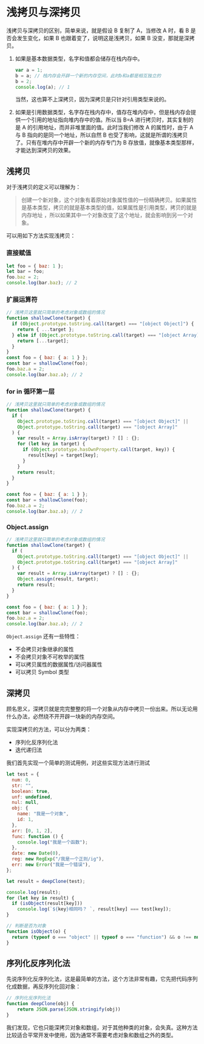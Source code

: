 # 浅拷贝与深拷贝

浅拷贝与深拷贝的区别，简单来说，就是假设 B 复制了 A，当修改 A 时，看 B 是否会发生变化，如果 B 也跟着变了，说明这是浅拷贝，如果 B 没变，那就是深拷贝。

1. 如果是基本数据类型，名字和值都会储存在栈内存中。

   ```JavaScript
   var a = 1;
   b = a; // 栈内存会开辟一个新的内存空间，此时b和a都是相互独立的
   b = 2;
   console.log(a); // 1
   ```

   当然，这也算不上深拷贝，因为深拷贝是只针对引用类型来说的。

2. 如果是引用数据类型，名字存在栈内存中，值存在堆内存中，但是栈内存会提供一个引用的地址指向堆内存中的值。所以当 B=A 进行拷贝时，其实复制的是 A 的引用地址，而并非堆里面的值。此时当我们修改 A 的属性时，由于 A 与 B 指向的是同一个地址，所以自然 B 也受了影响，这就是所谓的浅拷贝了。只有在堆内存中开辟一个新的内存专门为 B 存放值，就像基本类型那样，才能达到深拷贝的效果。

## 浅拷贝

对于浅拷贝的定义可以理解为：

> 创建一个新对象，这个对象有着原始对象属性值的一份精确拷贝。如果属性是基本类型，拷贝的就是基本类型的值，如果属性是引用类型，拷贝的就是内存地址 ，所以如果其中一个对象改变了这个地址，就会影响到另一个对象。

可以用如下方法实现浅拷贝：

### 直接赋值

```JavaScript
let foo = { baz: 1 };
let bar = foo;
foo.baz = 2;
console.log(bar.baz); // 2
```

### 扩展运算符

```JavaScript
// 浅拷贝这里就只简单的考虑对象或数组的情况
function shallowClone(target) {
  if (Object.prototype.toString.call(target) === "[object Object]") {
    return { ...target };
  } else if (Object.prototype.toString.call(target) === "[object Array]") {
    return [...target];
  }
}
const foo = { baz: { a: 1 } };
const bar = shallowClone(foo);
foo.baz.a = 2;
console.log(bar.baz.a); // 2
```

### for in 循环第一层

```JavaScript
// 浅拷贝这里就只简单的考虑对象或数组的情况
function shallowClone(target) {
  if (
    Object.prototype.toString.call(target) === "[object Object]" ||
    Object.prototype.toString.call(target) === "[object Array]"
  ) {
    var result = Array.isArray(target) ? [] : {};
    for (let key in target) {
      if (Object.prototype.hasOwnProperty.call(target, key)) {
        result[key] = target[key];
      }
    }
    return result;
  }
}

const foo = { baz: { a: 1 } };
const bar = shallowClone(foo);
foo.baz.a = 2;
console.log(bar.baz.a); // 2
```

### Object.assign

```JavaScript
// 浅拷贝这里就只简单的考虑对象或数组的情况
function shallowClone(target) {
  if (
    Object.prototype.toString.call(target) === "[object Object]" ||
    Object.prototype.toString.call(target) === "[object Array]"
  ) {
    var result = Array.isArray(target) ? [] : {};
    Object.assign(result, target);
    return result;
  }
}

const foo = { baz: { a: 1 } };
const bar = shallowClone(foo);
foo.baz.a = 2;
console.log(bar.baz.a); // 2
```

`Object.assign` 还有一些特性：

- 不会拷贝对象继承的属性
- 不会拷贝对象不可枚举的属性
- 可以拷贝属性的数据属性/访问器属性
- 可以拷贝 Symbol 类型

## 深拷贝

顾名思义，深拷贝就是完完整整的将一个对象从内存中拷贝一份出来。所以无论用什么办法，必然绕不开开辟一块新的内存空间。

实现深拷贝的方法，可以分为两类：

- 序列化反序列化法
- 迭代递归法

我们首先实现一个简单的测试用例，对这些实现方法进行测试

```JavaScript
let test = {
  num: 0,
  str: "",
  boolean: true,
  unf: undefined,
  nul: null,
  obj: {
    name: "我是一个对象",
    id: 1,
  },
  arr: [0, 1, 2],
  func: function () {
    console.log("我是一个函数");
  },
  date: new Date(0),
  reg: new RegExp("/我是一个正则/ig"),
  err: new Error("我是一个错误"),
};

let result = deepClone(test);

console.log(result);
for (let key in result) {
  if (isObject(result[key]))
    console.log(`${key}相同吗？ `, result[key] === test[key]);
}

// 判断是否为对象
function isObject(o) {
  return (typeof o === "object" || typeof o === "function") && o !== null;
}
```

## 序列化反序列化法

先说序列化反序列化法，这是最简单的方法，这个方法非常有趣，它先把代码序列化成数据，再反序列化回对象：

```JavaScript
// 序列化反序列化法
function deepClone(obj) {
    return JSON.parse(JSON.stringify(obj))
}
```

我们发现，它也只能深拷贝对象和数组，对于其他种类的对象，会失真。这种方法比较适合平常开发中使用，因为通常不需要考虑对象和数组之外的类型。
